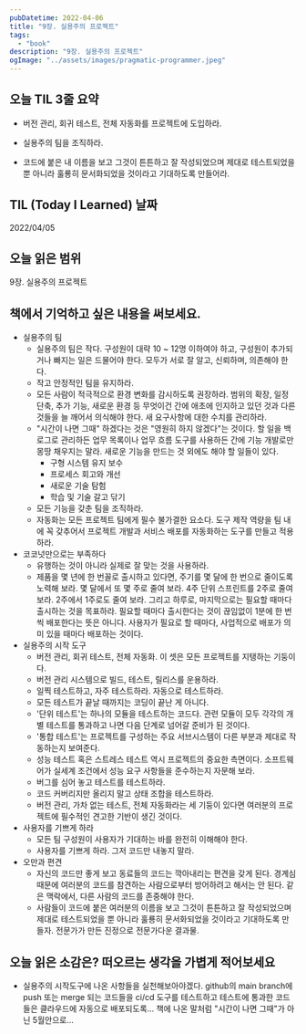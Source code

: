 ```yaml
---
pubDatetime: 2022-04-06
title: "9장. 실용주의 프로젝트"
tags:
  - "book"
description: "9장. 실용주의 프로젝트"
ogImage: "../assets/images/pragmatic-programmer.jpeg"
---
```


## 오늘 TIL 3줄 요약

- 버전 관리, 회귀 테스트, 전체 자동화를 프로젝트에 도입하라.

- 실용주의 팀을 조직하라.

- 코드에 붙은 내 이름을 보고 그것이 튼튼하고 잘 작성되었으며 제대로 테스트되었을 뿐 아니라 훌룡히 문서화되었을 것이라고 기대하도록 만들어라.

## TIL (Today I Learned) 날짜

2022/04/05

## 오늘 읽은 범위

9장. 실용주의 프로젝트

## 책에서 기억하고 싶은 내용을 써보세요.

- 실용주의 팀
  - 실용주의 팀은 작다. 구성원이 대략 10 ~ 12명 이하여야 하고, 구성원이 추가되거나 빠지는 일은 드물어야 한다. 모두가 서로 잘 알고, 신뢰하며, 의존해야 한다.
  - 작고 안정적인 팀을 유지하라.
  - 모든 사람이 적극적으로 환경 변화를 감시하도록 권장하라. 범위의 확장, 일정 단축, 추가 기능, 새로운 환경 등 무엇이건 간에 애초에 인지하고 있던 것과 다른 것들을 늘 깨어서 의식해야 한다. 새 요구사항에 대한 수치를 관리하라.
  - "시간이 나면 그때" 하겠다는 것은 "영원히 하지 않겠다"는 것이다. 할 일을 백로그로 관리하든 업무 목록이나 업무 흐름 도구를 사용하든 간에 기능 개발로만 몽땅 채우지는 말라. 새로운 기능을 만드는 것 외에도 해야 할 일들이 있다.
    - 구형 시스템 유지 보수
    - 프로세스 회고와 개선
    - 새로운 기술 탐험
    - 학습 및 기술 갈고 닦기
  - 모든 기능을 갖춘 팀을 조직하라.
  - 자동화는 모든 프로젝트 팀에게 필수 불가결한 요소다. 도구 제작 역량을 팀 내에 꼭 갖추어서 프로젝트 개발과 서비스 배포를 자동화하는 도구를 만들고 적용하라.
- 코코넛만으로는 부족하다
  - 유행하는 것이 아니라 실제로 잘 맞는 것을 사용하라.
  - 제품을 몇 년에 한 번꼴로 출시하고 있다면, 주기를 몇 달에 한 번으로 줄이도록 노력해 보라. 몇 달에서 또 몇 주로 줄여 보라. 4주 단위 스프린트를 2주로 줄여 보라. 2주에서 1주로도 줄여 보라. 그리고 하루로, 마지막으로는 필요할 때마다 출시하는 것을 목표하라. 필요할 때마다 출시한다는 것이 끊임없이 1분에 한 번씩 배포한다는 뜻은 아니다. 사용자가 필요로 할 때마다, 사업적으로 배포가 의미 있을 때마다 배포하는 것이다.
- 실용주의 시작 도구
  - 버전 관리, 회귀 테스트, 전체 자동화. 이 셋은 모든 프로젝트를 지탱하는 기둥이다.
  - 버전 관리 시스템으로 빌드, 테스트, 릴리스를 운용하라.
  - 일찍 테스트하고, 자주 테스트하라. 자동으로 테스트하라.
  - 모든 테스트가 끝날 때까지는 코딩이 끝난 게 아니다.
  - '단위 테스트'는 하나의 모듈을 테스트하는 코드다. 관련 모듈이 모두 각각의 개별 테스트를 통과하고 나면 다음 단계로 넘어갈 준비가 된 것이다.
  - '통합 테스트'는 프로젝트를 구성하는 주요 서브시스템이 다른 부분과 제대로 작동하는지 보여준다.
  - 성능 테스트 혹은 스트레스 테스트 역시 프로젝트의 중요한 측면이다. 소프트웨어가 실세계 조건에서 성능 요구 사항들을 준수하는지 자문해 보라.
  - 버그를 심어 놓고 테스트를 테스트하라.
  - 코드 커버리지만 올리지 말고 상태 조합을 테스트하라.
  - 버전 관리, 가차 없는 테스트, 전체 자동화라는 세 기둥이 있다면 여러분의 프로젝트에 필수적인 견고한 기반이 생긴 것이다.
- 사용자를 기쁘게 하라
  - 모든 팀 구성원이 사용자가 기대하는 바를 완전히 이해해야 한다.
  - 사용자를 기쁘게 하라. 그저 코드만 내놓지 말라.
- 오만과 편견
  - 자신의 코드만 좋게 보고 동료들의 코드는 깍아내리는 편견을 갖게 된다. 경계심 때문에 여러분의 코드를 참견하는 사람으로부터 방어하려고 해서는 안 된다. 같은 맥락에서, 다른 사람의 코드를 존중해야 한다.
  - 사람들이 코드에 붙은 여러분의 이름을 보고 그것이 튼튼하고 잘 작성되었으며 제대로 테스트되었을 뿐 아니라 훌룡히 문서화되었을 것이라고 기대하도록 만들자. 전문가가 만든 진정으로 전문가다운 결과물.

## 오늘 읽은 소감은? 떠오르는 생각을 가볍게 적어보세요

- 실용주의 시작도구에 나온 사항들을 실천해보아야겠다. github의 main branch에 push 또는 merge 되는 코드들을 ci/cd 도구를 테스트하고 테스트에 통과한 코드들은 클라우드에 자동으로 배포되도록... 책에 나온 말처럼 "시간이 나면 그때"가 아닌 5월안으로...

